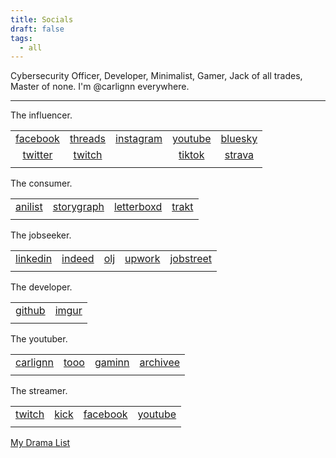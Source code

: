 ```yaml
---
title: Socials
draft: false
tags:
  - all
---
```


Cybersecurity Officer, Developer, Minimalist, Gamer, Jack of all trades, Master of none. I'm @carlignn everywhere.

***

The influencer.

|                                            |                                          |                                              |                                            |                                                              |
| :----------------------------------------: | :--------------------------------------: | :------------------------------------------: | :----------------------------------------: | :----------------------------------------------------------: |
| [facebook](https://facebook.com/carlignn/) | [threads](https://threads.net/carlignn/) | [instagram](https://instagram.com/carlignn/) |  [youtube](https://youtube.com/@carlignn/) | [bluesky](https://bsky.app/profile/carlignn.carlgaspar.com/) |
|  [twitter](https://twitter.com/cxrlignn/)  |   [twitch](https://twitch.tv/carlignn/)  |                                              | [tiktok](https://www.tiktok.com/@carlignn) |          [strava](https://anilist.co/user/carlignn/)         |
|                                            |                                          |                                              |                                            |                                                              |

The consumer.

|                                              |                                                               |                                                |                                          |
| :------------------------------------------: | :-----------------------------------------------------------: | :--------------------------------------------: | :--------------------------------------: |
| [anilist](https://anilist.co/user/carlignn/) | [storygraph](https://app.thestorygraph.com/profile/carlignn/) | [letterboxd](https://letterboxd.com/carlignn/) | [trakt](https://trakt.tv/users/carlignn) |
|                                              |                                                               |                                                |                                          |

The jobseeker.

|                                                   |                                                      |                                                           |                                                                  |                                                                      |
| :-----------------------------------------------: | :--------------------------------------------------: | :-------------------------------------------------------: | :--------------------------------------------------------------: | :------------------------------------------------------------------: |
| [linkedin](https://www.linkedin.com/in/carlignn/) | [indeed](https://profile.indeed.com/p/carlg-3j9gf74) | [olj](https://www.onlinejobs.ph/jobseekers/info/2972349/) | [upwork](https://www.upwork.com/freelancers/~01cfbc6966ef5bfd83) | [jobstreet](https://ph.jobstreet.com/profile/carl-gaspar-7B3xYkHRSV) |
|                                                   |                                                      |                                                           |                                                                  |                                                                      |

The developer.

|                                        |                                          |
| :------------------------------------: | :--------------------------------------: |
| [github](https://github.com/carlignn/) | [imgur](https://imgur.com/user/carlignn) |
|                                        |                                          |

The youtuber.

|                                            |                                        |                                            |                                                |
| :----------------------------------------: | :------------------------------------: | :----------------------------------------: | :--------------------------------------------: |
| [carlignn](https://youtube.com/@carlignn/) | [tooo](https://youtube.com/@carltooo/) | [gaminn](https://youtube.com/@carlgaminn/) | [archivee](https://youtube.com/@carlarchivee/) |
|                                            |                                        |                                            |                                                |

The streamer.

|                                       |                                    |                                            |                                           |
| :-----------------------------------: | :--------------------------------: | :----------------------------------------: | :---------------------------------------: |
| [twitch](https://twitch.tv/carlignn/) | [kick](https://kick.com/carlignn/) | [facebook](https://facebook.com/carlignn/) | [youtube](https://youtube.com/@carlignn/) |
|                                       |                                    |                                            |                                           |

[My Drama List](https://mydramalist.com/profile/carlignn)